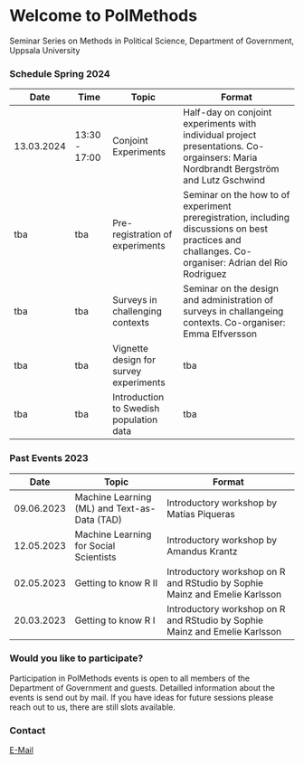 # Welcome to PolMethods

Seminar Series on Methods in Political Science, Department of Government, Uppsala University 

### Schedule Spring 2024 

| Date       | Time       | Topic        | Format                                  |
|------------|------------|------------|--------------------------------------|
| 13.03.2024 | 13:30 - 17:00 | Conjoint Experiments | Half-day on conjoint experiments with individual project presentations. Co-orgainsers: Maria Nordbrandt Bergström and Lutz Gschwind |
| tba | tba| Pre-registration of experiments | Seminar on the how to of experiment preregistration, including discussions on best practices and challanges. Co-organiser: Adrian del Rio Rodriguez |
| tba | tba | Surveys in challenging contexts | Seminar on the design and administration of surveys in challangeing contexts. Co-organiser: Emma Elfversson|
| tba | tba | Vignette design for survey experiments | tba    |
| tba | tba | Introduction to Swedish population data | tba    |



### Past Events 2023

| Date       | Topic        | Format                                  |
|------------|-------------------|-----------------------------------------|
| 09.06.2023 | Machine Learning (ML) and Text-as-Data (TAD) | Introductory workshop by Matías Piqueras| 
| 12.05.2023 | Machine Learning for Social Scientists | Introductory workshop by Amandus Krantz|
| 02.05.2023 | Getting to know R II| Introductory workshop on R and RStudio by Sophie Mainz and Emelie Karlsson|
| 20.03.2023 | Getting to know R I| Introductory workshop on R and RStudio by Sophie Mainz and Emelie Karlsson|




### Would you like to participate? 

Participation in PolMethods events is open to all members of the Department of Government and guests. Detailled information about the events is send out by mail. If you have ideas for future sessions please reach out to us, there are still slots available.

### Contact

[E-Mail](mailto:sophie.mainz@uu.se)
